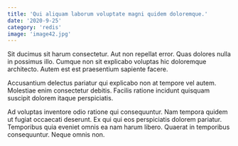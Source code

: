 ```yaml
---
title: 'Qui aliquam laborum voluptate magni quidem doloremque.'
date: '2020-9-25'
category: 'redis'
image: 'image42.jpg'
---
```


Sit ducimus sit harum consectetur. Aut non repellat error. Quas dolores nulla in possimus illo. Cumque non sit explicabo voluptas hic doloremque architecto. Autem est est praesentium sapiente facere.
 Accusantium delectus pariatur qui explicabo non at tempore vel autem. Molestiae enim consectetur debitis. Facilis ratione incidunt quisquam suscipit dolorem itaque perspiciatis.
 Ad voluptas inventore odio ratione qui consequuntur. Nam tempora quidem ut fugiat occaecati deserunt. Ex qui qui eos perspiciatis dolorem pariatur. Temporibus quia eveniet omnis ea nam harum libero. Quaerat in temporibus consequuntur. Neque omnis non.
